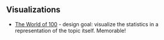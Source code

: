 ## Visualizations

* [The World of 100](http://www.toby-ng.com/graphic-design/the-world-of-100/) - design goal: visualize the statistics in a representation of the topic itself. Memorable!
